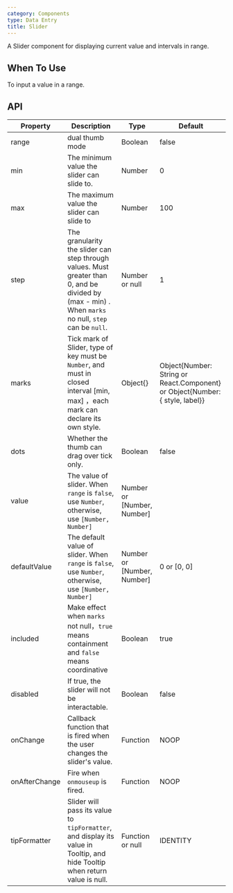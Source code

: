 ```yaml
---
category: Components
type: Data Entry
title: Slider
---
```


A Slider component for displaying current value and intervals in range.

## When To Use

To input a value in a range.

## API

| Property     | Description           | Type     | Default       |
|------------|----------------|-------------|--------------|
| range          | dual thumb mode | Boolean          | false
| min            | The minimum value the slider can slide to. | Number			| 0
| max            | The maximum value the slider can slide to | Number			| 100
| step           | The granularity the slider can step through values. Must greater than 0, and be divided by (max - min) . When  `marks` no null, `step` can be `null`. | Number or null	| 1
| marks          | Tick mark of Slider, type of key must be `Number`, and must in closed interval [min, max] ，each mark can declare its own style. | Object{} | Object{Number: String or React.Component} or Object{Number: { style, label}}
| dots           | Whether the thumb can drag over tick only. | Boolean | false
| value          | The value of slider. When `range` is `false`, use `Number`, otherwise, use `[Number, Number]`   | Number or [Number, Number] |
| defaultValue   | The default value of slider. When `range` is `false`, use `Number`, otherwise, use `[Number, Number]`   | Number or [Number, Number] | 0 or [0, 0]
| included       | Make effect when `marks` not null，`true` means containment and `false` means coordinative | Boolean			 | true
| disabled       | If true, the slider will not be interactable. | Boolean 			| false
| onChange       | Callback function that is fired when the user changes the slider's value. | Function | NOOP
| onAfterChange  | Fire when  `onmouseup` is fired. | Function        | NOOP
| tipFormatter   | Slider will pass its value to `tipFormatter`, and display its value in Tooltip, and hide Tooltip when return value is null. | Function or null | IDENTITY
